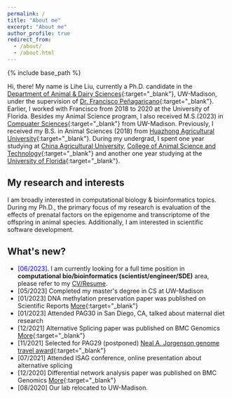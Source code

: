 ```yaml
---
permalink: /
title: "About me"
excerpt: "About me"
author_profile: true
redirect_from: 
  - /about/
  - /about.html
---
```


{% include base_path %}

Hi, there! My name is Lihe Liu, currently a Ph.D. candidate in the [Department of Animal & Dairy Sciences](https://andysci.wisc.edu/){:target="_blank"}, UW-Madison, under the supervision of [Dr. Francisco Peñagaricano](https://andysci.wisc.edu/directory/francisco-penagaricano/){:target="_blank"}. Earlier, I worked with Francisco from 2018 to 2020 at the University of Florida. Besides my Animal Science program, I also received M.S.(2023) in [Compuater Sciences](https://www.cs.wisc.edu/){:target="_blank"} from UW-Madison. Previously, I received my B.S. in Animal Sciences (2018) from [Huazhong Agricultural University](https://www.hzau.edu.cn/en/HOME.htm){:target="_blank"}. During my undergrad, I spent one year studying at [China Agricultural University](https://en.cau.edu.cn/), [College of Animal Science and Technology](https://cast1.cau.edu.cn/){:target="_blank"} and another one year studying at the [University of Florida](https://www.ufl.edu/){:target="_blank"}.

## My research and interests
I am broadly interested in computational biology & bioinformatics topics. During my Ph.D., the primary focus of my research is evaluation of the effects of prenatal factors on the epigenome and transcriptome of the offspring in animal species. Additionally, I am interested in scientific software development.
 <!-- e.g., full stack web application, R package, python package, etc. -->


## What's new?
- <span style="color:blue;">[06/2023]</span>. I am currently looking for a full time position in **computational bio/bioinformatics (scientist/engineer/SDE)** area, please refer to my [CV/Resume](https://liheliu95.me/cv/).
- [05/2023] Completed my master's degree in CS at UW-Madison
- [01/2023] DNA methylation preservation paper was published on Scientific Reports [More](https://www.nature.com/articles/s41598-023-28896-3){:target="_blank"}
- [01/2023] Attended PAG30 in San Diego, CA, talked about maternal diet research
- [12/2021] Alternative Splicing paper was published on BMC Genomics [More](https://link.springer.com/article/10.1186/s12864-021-08065-4){:target="_blank"}
- [11/2021] Selected for PAG29 (postponed) [Neal A. Jorgenson genome travel award](https://www.intlpag.org/30/program/archives/pag-xxix-archives/news-xxix/440-travel-grants-2022-winners){:target="_blank"}
- [07/2021] Attended ISAG conference, online presentation about alternative splicing
- [12/2020] Differential network analysis paper was published on BMC Genomics [More](https://bmcgenomics.biomedcentral.com/articles/10.1186/s12864-020-07068-x){:target="_blank"}
- [08/2020] Our lab relocated to UW-Madison.

